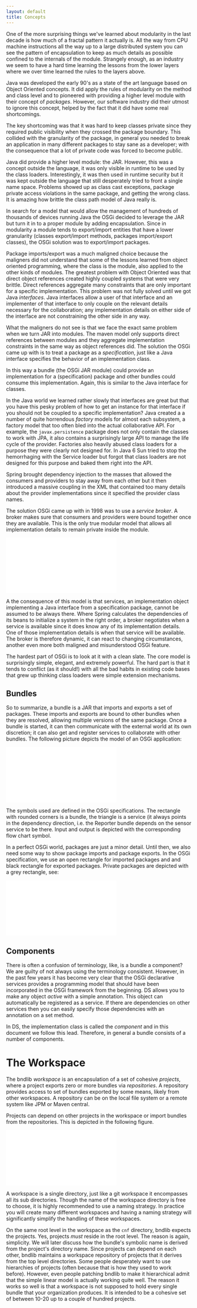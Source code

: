 ```yaml
---
layout: default
title: Concepts
---
```


One of the more surprising things we've learned about modularity in the last decade is how much of a fractal pattern it actually is. All the way from CPU machine instructions all the way up to a large distributed system you can see the pattern of encapsulation to keep as much details as possible confined to the internals of the module. Strangely enough, as an industry we seem to have a hard time learning the lessons from the lower layers where we over time learned the rules to the layers above.

Java was developed the early 90's as a state of the art language based on Object Oriented concepts. It did apply the rules of modularity on the method and class level and to pioneered with providing a higher level module with their concept of _packages_. However, our software industry did their utmost to ignore this concept, helped by the fact that it did have some real shortcomings.

The key shortcoming was that it was hard to keep classes private since they required public visibility when they crossed the package boundary. This collided with the granularity of the package, in general you needed to break an application in many different packages to stay sane as a developer; with the consequence that a lot of private code was forced to become public.

Java did provide a higher level module: the JAR. However, this was a concept outside the language, it was only visible in runtime to be used by the class loaders. Interestingly, it was then used in runtime security but it was kept outside the language that still desperately tried to front a single name space. Problems showed up as class cast exceptions, package private access violations in the same package, and getting the wrong class. It is amazing how brittle the class path model of Java really is.

In search for a model that would allow the management of hundreds of thousands of devices running Java the OSGi decided to leverage the JAR but turn it in to a proper module by adding encapsulation. Since in modularity a module tends to export/import entities that have a lower granularity (classes export/import methods, packages import/export classes), the OSGi solution was to export/import packages.

Package imports/export was a much maligned choice because the maligners did not understand that some of the lessons learned from object oriented programming, where the class is the module, also applied to the other kinds of modules. The greatest problem with Object Oriented was that direct object references created highly coupled systems that were very brittle. Direct references aggregate many constraints that are only important for a specific implementation. This problem was not fully solved until we got Java _interfaces_. Java interfaces allow a user of that interface and an implementer of that interface to only couple on the relevant details necessary for the collaboration; any implementation details on either side of the interface are not constraining the other side in any way. 

What the maligners do not see is that we face the exact same problem when we turn JAR into modules. The maven model only supports direct references between modules and they aggregate implementation constraints in the same way as object references did. The solution the OSGi came up with is to treat a package as a _specification_, just like a Java interface specifies the behavior of an implementation class. 

In this way a bundle (the OSGi JAR module) could provide an implementation for a (specification) package and other bundles could consume this implementation. Again, this is similar to the Java interface for classes. 

In the Java world we learned rather slowly that interfaces are great but that you have this pesky problem of how to get an instance for that interface if you should not be coupled to a specific implementation? Java created a a number of quite horrendous _factory_ models for almost each subsystem, a factory model that too often bled into the actual collaborative API. For example, the `javax.persistence` package does not only contain the classes to work with JPA, it also contains a surprisingly large API to manage the life cycle of the provider. Factories also heavily abused class loaders for a purpose they were clearly not designed for. In Java 6 Sun tried to stop the hemorrhaging with the Service loader but forgot that class loaders are not designed for this purpose and baked them right into the API. 

Spring brought dependency injection to the masses that allowed the consumers and providers to stay away from each other but it then introduced a massive coupling in the XML that contained too many details about the provider implementations since it specified the provider class names. 

The solution OSGi came up with in 1998 was to use a _service broker_. A broker makes sure that consumers and providers were bound together once they are available. This is the only true modular model that allows all implementation details to remain private inside the module. 

<embed class="illustration" src="/img/chapters/concepts-service.svg" />

A the consequence of this model is that services, an implementation object implementing a Java interface from a specification package, cannot be assumed to be always there. Where Spring calculates the dependencies of its beans to initialize a system in the right order, a broker negotiates when a service is available since it does know any of its implementation details. One of those implementation details is when that service will be available. The broker is therefore dynamic, it can react to changing circumstances, another even more both maligned and misunderstood OSGi feature.

The hardest part of OSGi is to look at it with a clean slate. The core model is surprisingly simple, elegant, and extremely powerful. The hard part is that it tends to conflict (as it should!) with all the bad habits in existing code bases that grew up thinking class loaders were simple extension mechanisms.

## Bundles

So to summarize, a bundle is a JAR that imports and exports a set of packages. These imports and exports are bound to other bundles when they are resolved, allowing multiple versions of the same package. Once a bundle is started, it can  then communicate with the external world at its own discretion; it can also get and register services to collaborate with other bundles. The following picture depicts the model of an OSGi application:

<embed class="illustration" src="/img/chapters/concepts-bundles.svg" />

The symbols used are defined in the OSGi specifications. The rectangle with rounded corners is a bundle, the triangle is a service (it always points in the dependency direction, i.e. the Reporter bundle depends on the sensor service to be there. Input and output is depicted with the corresponding flow chart symbol.

In a perfect OSGi world, packages are just a minor detail. Until then, we also need some way to show package imports and package exports. In the OSGi specification, we use an open rectangle for imported packages and and black rectangle for exported packages. Private packages are depicted with a grey rectangle, see:

<embed class="illustration" src="/img/chapters/concepts-packages.svg" />

## Components

There is often a confusion of terminology, like, is a bundle a component? We are guilty of not always using the terminology consistent. However, in the past few years it has become very clear that the OSGi declarative services provides a programming model that should have been incorporated in the OSGi framework from the beginning. DS allows you to make any object _active_ with a simple annotation. This object can automatically be registered as a service. If there are dependencies on other services then you can easily specify those dependencies with an annotation on a set method.

In DS, the implementation class is called the _component_ and in this document we follow this lead. Therefore, in general a bundle consists of a number of components. 

# The Workspace

The bndlib _workspace_ is an encapsulation of a set of cohesive _projects_, where a project exports zero or more bundles via _repositories_. A repository provides access to set of bundles exported by some means, likely from other workspaces. A repository can be on the local file system or a remote system like JPM or Maven central. 

Projects can depend on other projects in the workspace or import bundles from the repositories. This is depicted in the following figure.

<embed class="illustration" src="/img/chapters/concepts-workspace.svg" />

A workspace is a single directory, just like a git workspace it encompasses all its sub directories. Though the name of the workspace directory is free to choose, it is highly recommended to use a naming strategy. In practice you will create many different workspaces and having a naming strategy will significantly simplify the handling of these workspaces.

On the same root level in the workspace as the `cnf` directory, bndlib expects the projects. Yes, projects *must* reside in the root level. The reason is again, simplicity. We will later discuss how the bundle's symbolic name is derived from the project's directory name. Since projects can depend on each other, bndlib maintains a workspace repository of projects that it derives from the top level directories. Some people desperately want to use hierarchies of projects (often because that is how they used to work before). However, even people patching bndlib to make it hierarchical admit that the simple linear model is actually working quite well. The reason it works so well is that a workspace is not supposed to hold every single bundle that your organization produces. It is intended to be a cohesive set of between 10-20 up to a couple of hundred projects.
